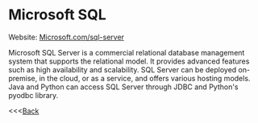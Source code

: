 # Microsoft SQL

Website: [Microsoft.com/sql-server](https://www.microsoft.com/en-us/sql-server/)

Microsoft SQL Server is a commercial relational database management system that supports the relational model. It provides advanced features such as high availability and scalability. SQL Server can be deployed on-premise, in the cloud, or as a service, and offers various hosting models. Java and Python can access SQL Server through JDBC and Python's pyodbc library. 

<<<[Back](README.md)